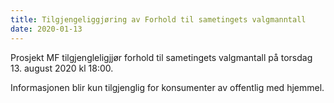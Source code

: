 ```yaml
---
title: Tilgjengeliggjøring av Forhold til sametingets valgmanntall
date: 2020-01-13
---
```


Prosjekt MF tilgjengleligjjør forhold til sametingets valgmantall på torsdag 13. august 2020 kl 18:00.  

Informasjonen blir kun tilgjenglig for konsumenter av offentlig med hjemmel.

